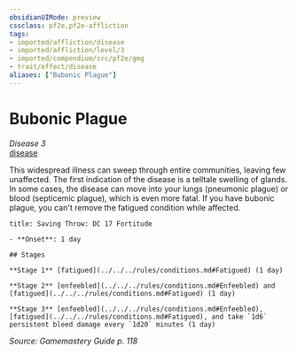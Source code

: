 ```yaml
---
obsidianUIMode: preview
cssclass: pf2e,pf2e-affliction
tags:
- imported/affliction/disease
- imported/affliction/level/3
- imported/compendium/src/pf2e/gmg
- trait/effect/disease
aliases: ["Bubonic Plague"]
---
```

# Bubonic Plague
*Disease 3*  
[disease](rules/traits/disease.md)  

This widespread illness can sweep through entire communities, leaving few unaffected. The first indication of the disease is a telltale swelling of glands. In some cases, the disease can move into your lungs (pneumonic plague) or blood (septicemic plague), which is even more fatal. If you have bubonic plague, you can't remove the fatigued condition while affected.

```ad-inline-affliction
title: Saving Throw: DC 17 Fortitude

- **Onset**: 1 day

## Stages

**Stage 1** [fatigued](../../../rules/conditions.md#Fatigued) (1 day)

**Stage 2** [enfeebled](../../../rules/conditions.md#Enfeebled) and [fatigued](../../../rules/conditions.md#Fatigued) (1 day)

**Stage 3** [enfeebled](../../../rules/conditions.md#Enfeebled), [fatigued](../../../rules/conditions.md#Fatigued), and take `1d6` persistent bleed damage every `1d20` minutes (1 day)
```

*Source: Gamemastery Guide p. 118*
